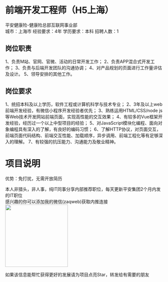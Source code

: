 # 前端开发工程师（H5上海）
平安健康险-健康险总部互联网事业部  
城市：上海市 经验要求：4年 学历要求：本科  招聘人数：1

## 岗位职责
1、负责M站、官网、官微、活动的日常开发工作；
   2、负责APP混合式开发工作；
   3、负责与后端开发团队的沟通协调；
   4、对产品规划的页面进行工作量评估及设计。
   5、领导安排的其他工作。

## 岗位要求
1、统招本科及以上学历，软件工程或计算机科学与技术专业；
   2、3年及以上web前端开发经验，有微信小程序开发经验者优先；
   3、熟练运用HTML/CSS/node js等Web技术开发网站前端页面，实现高性能的交互效果；
   4、有较多的Vue框架开发经验，经历过一个以上中型项目的经验；
   5、对JavaScript模块化编程、面向对象编程具有深入的了解，有良好的编码习惯；
   6、了解HTTP协议，对页面交互，前端页面代码结构、前端交互性能、加载顺序，异步调用、前端工程化等有足够深入的理解。
   7、有较强的抗压能力、沟通能力及敬业精神。

# 项目说明

优势：免打扰，无需开放简历

本人非猎头，非人事，纯IT同事分享内部推荐职位，每天更新平安集团2个月内发的IT职位  
感兴趣的你可以添加我的微信(zaqweb)获取内推连接  
<img src="https://github.com/zaqweb/PA-IT-JOBS/blob/master/WechatICode.jpeg"  height="200" width="200">

如果该信息能帮忙获得更好的发展请为项目点亮Star，转发给有需要的朋友




